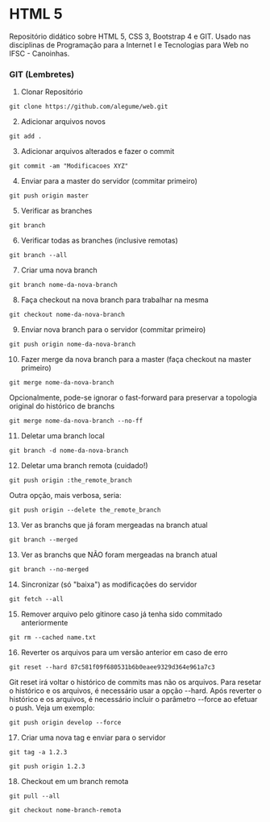 # HTML 5
Repositório didático sobre HTML 5, CSS 3, Bootstrap 4 e GIT. Usado nas disciplinas de Programação para a Internet I e Tecnologias para Web no IFSC - Canoinhas.


### GIT (Lembretes)

1) Clonar Repositório

`git clone https://github.com/alegume/web.git`

2) Adicionar arquivos novos

`git add .`

3) Adicionar arquivos alterados e fazer o commit

`git commit -am "Modificacoes XYZ"`

4) Enviar para a master do servidor (commitar primeiro)

`git push origin master`

5) Verificar as branches

`git branch`

6) Verificar todas as branches (inclusive remotas)

`git branch --all`

7) Criar uma nova branch

`git branch nome-da-nova-branch`

8) Faça checkout na nova branch para trabalhar na mesma

`git checkout nome-da-nova-branch`

9) Enviar nova branch para o servidor (commitar primeiro)

`git push origin nome-da-nova-branch`

10) Fazer merge da nova branch para a master (faça checkout na master primeiro)

`git merge nome-da-nova-branch`

Opcionalmente, pode-se ignorar o fast-forward para preservar a topologia original do histórico de branchs

`git merge nome-da-nova-branch --no-ff`

11) Deletar uma branch local

`git branch -d nome-da-nova-branch`

12) Deletar uma branch remota (cuidado!)

`git push origin :the_remote_branch`

Outra opção, mais verbosa, seria:

`git push origin --delete the_remote_branch`

13) Ver as branchs que já foram mergeadas na branch atual

`git branch --merged`

13) Ver as branchs que NÃO foram mergeadas na branch atual

`git branch --no-merged`

14) Sincronizar (só "baixa") as modificações do servidor

`git fetch --all`

15) Remover arquivo pelo gitinore caso já tenha sido commitado anteriormente

`git rm --cached name.txt`

16) Reverter os arquivos para um versão anterior em caso de erro

`git reset --hard 87c581f09f680531b6b0eaee9329d364e961a7c3`

Git reset irá voltar o histórico de commits mas não os arquivos. Para resetar o histórico e os arquivos, é necessário usar a opção --hard. Após reverter o histórico e os arquivos, é necessário incluir o parâmetro --force ao efetuar o push. Veja um exemplo:

`git push origin develop --force`

17) Criar uma nova tag e enviar para o servidor

`git tag -a 1.2.3`

`git push origin 1.2.3`

18) Checkout em um branch remota

`git pull --all`

`git checkout nome-branch-remota`
